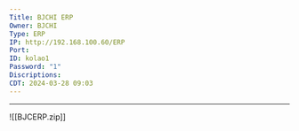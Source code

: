 ```yaml
---
Title: BJCHI ERP
Owner: BJCHI
Type: ERP
IP: http://192.168.100.60/ERP
Port: 
ID: kolao1
Password: "1"
Discriptions: 
CDT: 2024-03-28 09:03
---
```

---
![[BJCERP.zip]]